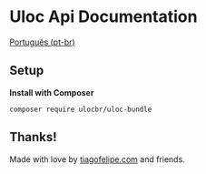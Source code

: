 # Uloc Api Documentation

[Português (pt-br)](pt-br/.md)


## Setup

**Install with Composer**

```
composer require ulocbr/uloc-bundle
```

## Thanks!

Made with love by [tiagofelipe.com](https://tiagofelipe.com) and friends.
